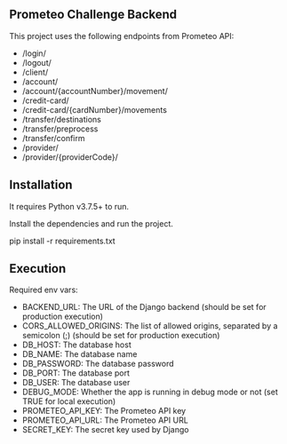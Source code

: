 ## Prometeo Challenge Backend

This project uses the following endpoints from Prometeo API:

- /login/
- /logout/
- /client/
- /account/
- /account/{accountNumber}/movement/
- /credit-card/
- /credit-card/{cardNumber}/movements
- /transfer/destinations
- /transfer/preprocess
- /transfer/confirm
- /provider/
- /provider/{providerCode}/

## Installation

It requires Python v3.7.5+ to run.

Install the dependencies and run the project.

pip install -r requirements.txt


## Execution

Required env vars:

- BACKEND_URL: The URL of the Django backend (should be set for production execution)
- CORS_ALLOWED_ORIGINS: The list of allowed origins, separated by a semicolon (;) (should be set for production execution)
- DB_HOST: The database host
- DB_NAME: The database name
- DB_PASSWORD: The database password
- DB_PORT: The database port
- DB_USER: The database user
- DEBUG_MODE: Whether the app is running in debug mode or not (set TRUE for local execution)
- PROMETEO_API_KEY: The Prometeo API key
- PROMETEO_API_URL: The Prometeo API URL
- SECRET_KEY: The secret key used by Django
